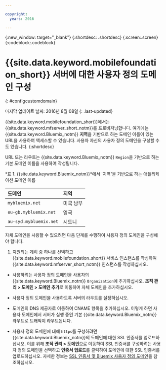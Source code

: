 ```yaml
---

copyright:
  years: 2016

---
```


{:new_window: target="_blank"}
{:shortdesc: .shortdesc}
{:screen:.screen}
{:codeblock:.codeblock}

# {{site.data.keyword.mobilefoundation_short}} 서버에 대한 사용자 정의 도메인 구성
{: #configcustomdomain}

마지막 업데이트 날짜: 2016년 8월 08일
{: .last-updated}

{{site.data.keyword.mobilefoundation_short}}에서는 {{site.data.keyword.mfserver_short_notm}}를 프로비저닝합니다. 여기에는 <!--on {{site.data.keyword.containerlong}} as a container group. The container group will be mapped to--> {{site.data.keyword.Bluemix_notm}} **지역**을 기반으로 하는 도메인 이름이 있는 URL을 사용하여 액세스할 수 있습니다. 사용자 자신의 사용자 정의 도메인을 구성할 수도 있습니다.
{:shortdesc}

URL <!--container group is created with a--> 또는 라우트는 {{site.data.keyword.Bluemix_notm}} `Region`을 기반으로 하는 기본 도메인 이름을 사용하여 작성됩니다. 

*표 1. {{site.data.keyword.Bluemix_notm}}*에서 '지역'을 기반으로 하는 애플리케이션 도메인 이름

  |도메인 |  지역  |    
  |:----- | :----- |    
  |`mybluemix.net` | 미국 남부 |    
  |`eu-gb.mybluemix.net` | 영국  |
  |`au-syd.mybluemix.net` | 시드니  |      

자체 도메인을 사용할 수 있으려면 다음 단계를 수행하여 사용자 정의 도메인을 구성해야 합니다. 

1.	지원되는 계획 중 하나를 선택하고 {{site.data.keyword.mobilefoundation_short}} 서비스 인스턴스를 작성하여{{site.data.keyword.mfserver_short_notm}} 인스턴스를 작성하십시오.

+ 사용하려는 사용자 정의 도메인을 사용자의 {{site.data.keyword.Bluemix_notm}} `Organization`에 추가하십시오. **조직 관리 > 도메인 > 도메인 추가**로 이동하여 자체 도메인을 추가하십시오. 

+ 사용자 정의 도메인을 사용하도록 <!--container group--> 서버의 라우트를 설정하십시오. 

+ 도메인의 DNS 제공자로 이동하여 CNAME 항목을 추가하십시오. 이렇게 하면 사용자 도메인에서 서버가 실행 중인 기본 {{site.data.keyword.Bluemix_notm}} 라우트로 <!--container group--> 트래픽이 라우트됩니다. 

+ 사용자 정의 도메인에 대해 `https`를 구성하려면 {{site.data.keyword.Bluemix_notm}}의 도메인에 대한 SSL 인증서를 업로드하십시오. 
이를 위해 **조직 관리 > 도메인**으로 이동하여 SSL 인증서를 구성하려는 사용자 정의 도메인을 선택하고 **인증서 업로드**를 클릭하여 도메인에 대한 SSL 인증서를 업로드하십시오. 자세한 정보는 [SSL 인증서 및 Bluemix 사용자 정의 도메인](https://developer.ibm.com/bluemix/2014/09/28/ssl-certificates-bluemix-custom-domains/)을 참조하십시오. 
